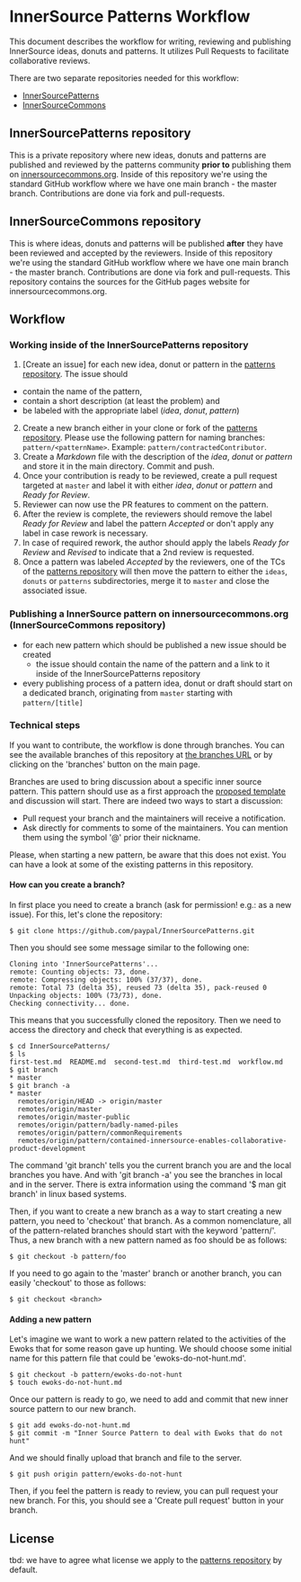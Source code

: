 # InnerSource Patterns Workflow

This document describes the workflow for writing, reviewing and publishing
InnerSource ideas, donuts and patterns. It utilizes Pull Requests to facilitate
collaborative reviews.

There are two separate repositories needed for this workflow:

* [InnerSourcePatterns][patternsRepo]
* [InnerSourceCommons][commonsRepo]

## InnerSourcePatterns repository

This is a private repository where new ideas, donuts and patterns are published
and reviewed by the patterns community **prior to** publishing them on
[innersourcecommons.org][commons]. Inside of this
repository we're using the standard GitHub workflow where we have one main
branch - the master branch.  Contributions are done via fork and pull-requests.

## InnerSourceCommons repository

This is where ideas, donuts and patterns will be published **after** they have
been reviewed and accepted by the reviewers. Inside of this repository we're
using the standard GitHub workflow where we have one main branch - the master
branch. Contributions are done via fork and pull-requests. This repository
contains the sources for the GitHub pages website for innersourcecommons.org.

## Workflow

### Working inside of the InnerSourcePatterns repository

1. [Create an issue] for each new idea, donut or pattern in the
  [patterns repository][patternsRepo]. The issue should
  * contain the name of the pattern,
  * contain a short description (at least the problem) and
  * be labeled with the appropriate label (_idea_, _donut_, _pattern_)
2. Create a new branch either in your clone or fork of the
  [patterns repository][patternsRepo]. Please use the following pattern for
  naming branches: `pattern/<patternName>`. Example:
  `pattern/contractedContributor`.
3. Create a _Markdown_ file with the description of the _idea_, _donut_ or
  _pattern_ and store it in the main directory. Commit and push.
4. Once your contribution is ready to be reviewed, create a pull request
  targeted at `master` and label it with either _idea_, _donut_ or _pattern_
  and _Ready for Review_.
5. Reviewer can now use the PR features to comment on the pattern.
6. After the review is complete, the reviewers should remove the label
  _Ready for Review_ and label the pattern _Accepted_ or don't apply any label
  in case rework is necessary.
7. In case of required rework, the author should apply the labels
  _Ready for Review_ and _Revised_ to indicate that a 2nd review is requested.
8. Once a pattern was labeled _Accepted_ by the reviewers, one of the TCs of the
  [patterns repository][patternsRepo] will then move the pattern to either the
  `ideas`, `donuts` or `patterns` subdirectories, merge it to `master` and
  close the associated issue.

### Publishing a InnerSource pattern on innersourcecommons.org (InnerSourceCommons repository)

* for each new pattern which should be published a new issue should be created
  * the issue should contain the name of the pattern and a link to it inside of
  the InnerSourcePatterns repository
* every publishing process of a pattern idea, donut or draft should start on a
dedicated branch, originating from `master` starting with
`pattern/[title]`

### Technical steps

If you want to contribute, the workflow is done through branches. You can see the
available branches of this repository at [the branches URL](https://github.com/paypal/InnerSourcePatterns/branches)
or by clicking on the 'branches' button on the main page.

Branches are used to bring discussion about a specific inner source pattern.
This pattern should use as a first approach the
[proposed template](https://github.com/paypal/InnerSourceCommons/wiki/InnerSource-Patterns-template) and
discussion will start. There are indeed two ways to start a discussion:
* Pull request your branch and the maintainers will receive a notification.
* Ask directly for comments to some of the maintainers. You can mention them
using the symbol '@' prior their nickname.

Please, when starting a new pattern, be aware that this does not exist. You can
have a look at some of the existing patterns in this repository.

#### How can you create a branch?

In first place you need to create a branch (ask for permission! e.g.: as a new issue).
For this, let's clone the repository:

```
$ git clone https://github.com/paypal/InnerSourcePatterns.git
```

Then you should see some message similar to the following one:

```
Cloning into 'InnerSourcePatterns'...
remote: Counting objects: 73, done.
remote: Compressing objects: 100% (37/37), done.
remote: Total 73 (delta 35), reused 73 (delta 35), pack-reused 0
Unpacking objects: 100% (73/73), done.
Checking connectivity... done.
```

This means that you successfully cloned the repository. Then we need to access
the directory and check that everything is as expected.

```
$ cd InnerSourcePatterns/
$ ls
first-test.md  README.md  second-test.md  third-test.md  workflow.md
$ git branch
* master
$ git branch -a
* master
  remotes/origin/HEAD -> origin/master
  remotes/origin/master
  remotes/origin/master-public
  remotes/origin/pattern/badly-named-piles
  remotes/origin/pattern/commonRequirements
  remotes/origin/pattern/contained-innersource-enables-collaborative-product-development
```

The command 'git branch' tells you the current branch you are and the local branches you have.
And with 'git branch -a' you see the branches in local and in the server.
There is extra information using the command '$ man git branch' in linux based systems.

Then, if you want to create a new branch as a way to start creating a new pattern,
you need to 'checkout' that branch. As a common nomenclature, all of the
pattern-related branches should start with the keyword 'pattern/'. Thus, a new
branch with a new pattern named as foo should be as follows:

```
$ git checkout -b pattern/foo
```

If you need to go again to the 'master' branch or another branch, you can easily
'checkout' to those as follows:

```
$ git checkout <branch>
```

#### Adding a new pattern

Let's imagine we want to work a new pattern related to the activities of the
Ewoks that for some reason gave up hunting. We should choose some initial
name for this pattern file that could be 'ewoks-do-not-hunt.md'.

```
$ git checkout -b pattern/ewoks-do-not-hunt
$ touch ewoks-do-not-hunt.md
```

Once our pattern is ready to go, we need to add and commit that new inner source
pattern to our new branch.

```
$ git add ewoks-do-not-hunt.md
$ git commit -m "Inner Source Pattern to deal with Ewoks that do not hunt"
```

And we should finally upload that branch and file to the server.

```
$ git push origin pattern/ewoks-do-not-hunt
```

Then, if you feel the pattern is ready to review, you can pull request your new
branch. For this, you should see a 'Create pull request' button in your branch.


## License

tbd: we have to agree what license we apply to the
[patterns repository][patternsRepo] by default.

[commons]: http://innersourcecommons.org
[patternsRepo]: https://github.com/paypal/InnerSourceCommons-patterns
[commonsRepo]: https://github.com/paypal/InnerSourceCommons

